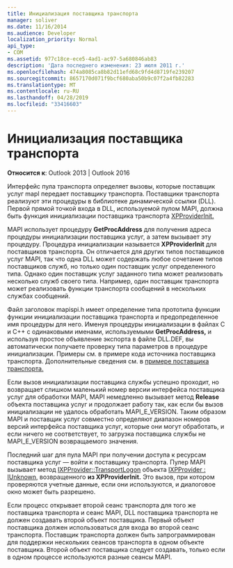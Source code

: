 ```yaml
---
title: Инициализация поставщика транспорта
manager: soliver
ms.date: 11/16/2014
ms.audience: Developer
localization_priority: Normal
api_type:
- COM
ms.assetid: 977c18ce-ece5-4ad1-ac97-5a680846ab83
description: 'Дата последнего изменения: 23 июля 2011 г.'
ms.openlocfilehash: 474a8085ca8b82d11efd68c9fd4d8719fe239207
ms.sourcegitcommit: 8657170d071f9bcf680aba50b9c07f2a4fb82283
ms.translationtype: MT
ms.contentlocale: ru-RU
ms.lasthandoff: 04/28/2019
ms.locfileid: "33416603"
---
```

# <a name="initializing-the-transport-provider"></a>Инициализация поставщика транспорта

  
  
**Относится к**: Outlook 2013 | Outlook 2016 
  
Интерфейс пула транспорта определяет вызовы, которые поставщик услуг mapI передает поставщику транспорта. Поставщики транспорта реализуют эти процедуры в библиотеке динамической ссылки (DLL). Первой прямой точкой входа в DLL, используемой пулом MAPI, должна быть функция инициализации поставщика транспорта [XPProviderInit.](xpproviderinit.md)
  
MAPI использует процедуру **GetProcAddress** для получения адреса процедуры инициализации поставщика услуг, а затем вызывает эту процедуру. Процедура инициализации называется **XPProviderInit** для поставщиков транспорта. Он отличается для других типов поставщиков услуг MAPI, так что одна DLL может содержать любое сочетание типов поставщиков служб, но только один поставщик услуг определенного типа. Однако один поставщик услуг заданного типа может реализовать несколько служб своего типа. Например, один поставщик транспорта может реализовать функции транспорта сообщений в нескольких службах сообщений. 
  
Файл заголовок mapispi.h имеет определение типа прототипа функции функции инициализации поставщика транспорта и предопределенное имя процедуры для него. Именуя процедуры инициализации в файлах C и C++ с одинаковыми именами, используемыми **GetProcAddress,** и используя простое объявление экспорта в файле DLL.DEF, вы автоматически получаете проверку типа параметров в процедуре инициализации. Примеры см. в примере кода источника поставщика транспорта. Дополнительные сведения см. в [примере поставщика транспорта.](transport-provider-sample.md)
  
Если вызов инициализации поставщика службы успешно проходит, но возвращает слишком маленький номер версии интерфейса поставщика услуг для обработки MAPI, MAPI немедленно вызывает метод **Release** объекта поставщика услуг и продолжает работу так, как если бы вызов инициализации не удалось обработать MAPI_E_VERSION. Таким образом MAPI и поставщик услуг совместно определяют диапазон номеров версий интерфейса поставщика услуг, которые они могут обработать, и если ничего не соответствует, то загрузка поставщика службы не MAPI_E_VERSION возвращаемого значения. 
  
Последний шаг для пула MAPI при получении доступа к ресурсам поставщика услуг — войти к поставщику транспорта. Пулер MAPI вызывает метод [IXPProvider::TransportLogon](ixpprovider-transportlogon.md) объекта [IXPProvider : IUnknown,](ixpprovideriunknown.md) возвращенного **из XPProviderInit.** Это вызов, при котором проверяются учетные данные, если они используются, и диалоговое окно может быть разрешено.
  
Если процесс открывает второй сеанс транспорта для того же поставщика транспорта и сеанс MAPI, DLL поставщика транспорта не должен создавать второй объект поставщика. Первый объект поставщика должен использоваться для входа во второй сеанс транспорта. Поставщик транспорта должен быть запрограммирован для поддержки нескольких сеансов транспорта в одном объекте поставщика. Второй объект поставщика следует создавать, только если в одном процессе используются разные сеансы MAPI.
  

